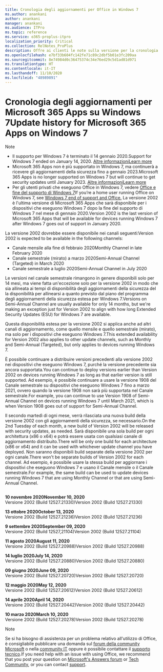 ```yaml
---
title: Cronologia degli aggiornamenti per Office in Windows 7
ms.author: anankani
author: anankani
manager: anankani
ms.audience: ITPro
ms.topic: reference
ms.service: o365-proplus-itpro
localization_priority: Critical
ms.collection: RelNotes_ProPlus
description: Offre ai clienti le note sulla versione per la cronologia degli aggiornamenti per Microsoft 365 Apps per Windows 7
ms.openlocfilehash: e7bf33b604fc142fe71c89c2dbf5b01e3fc209aa
ms.sourcegitcommit: 8e74984d0c36475374c34e76ed29c5d1ad81d971
ms.translationtype: HT
ms.contentlocale: it-IT
ms.lasthandoff: 11/10/2020
ms.locfileid: "48989891"
---
```

# <a name="update-history-for-microsoft-365-apps-on-windows-7"></a><span data-ttu-id="3b91b-103">Cronologia degli aggiornamenti per Microsoft 365 Apps su Windows 7</span><span class="sxs-lookup"><span data-stu-id="3b91b-103">Update history for Microsoft 365 Apps on Windows 7</span></span> 

 > [!NOTE]
>
>- <span data-ttu-id="3b91b-104">Il supporto per Windows 7 è terminato il 14 gennaio 2020.</span><span class="sxs-lookup"><span data-stu-id="3b91b-104">Support for Windows 7 ended on January 14, 2020.</span></span> [<span data-ttu-id="3b91b-105">Altre informazioni</span><span class="sxs-lookup"><span data-stu-id="3b91b-105">Learn more</span></span>](https://www.microsoft.com/microsoft-365/windows/end-of-windows-7-support?rtc=1)
>- <span data-ttu-id="3b91b-106">Microsoft 365 Apps non è più supportato in Windows 7, ma continuerà a ricevere gli aggiornamenti della sicurezza fino a gennaio 2023.</span><span class="sxs-lookup"><span data-stu-id="3b91b-106">Microsoft 365 Apps is no longer supported on Windows 7 but will continue to get security updates until January 2023.</span></span> [<span data-ttu-id="3b91b-107">Altre informazioni</span><span class="sxs-lookup"><span data-stu-id="3b91b-107">Learn more</span></span>](https://docs.microsoft.com/DeployOffice/windows-7-support)
>- <span data-ttu-id="3b91b-108">Per gli utenti privati che eseguono Office in Windows 7, vedere [Office e fine del supporto di Windows 7](https://support.office.com/en-us/article/windows-7-end-of-support-and-office-78f20fab-b57b-44d7-8368-06a8493f3cb9?ui=en-US&rs=en-US&ad=US)</span><span class="sxs-lookup"><span data-stu-id="3b91b-108">If you’re a home user running Office on Windows 7, see [Windows 7 end of support and Office.](https://support.office.com/en-us/article/windows-7-end-of-support-and-office-78f20fab-b57b-44d7-8368-06a8493f3cb9?ui=en-US&rs=en-US&ad=US)</span></span>
<span data-ttu-id="3b91b-109">La versione 2002 è l'ultima versione di Microsoft 365 Apps che sarà disponibile per i dispositivi che eseguono Windows 7 dopo la fine del supporto di Windows 7 nel mese di gennaio 2020.</span><span class="sxs-lookup"><span data-stu-id="3b91b-109">Version 2002 is the last version of Microsoft 365 Apps that will be available for devices running Windows 7 after Windows 7 goes out of support in January 2020.</span></span>  

<span data-ttu-id="3b91b-110">La versione 2002 dovrebbe essere disponibile nei canali seguenti:</span><span class="sxs-lookup"><span data-stu-id="3b91b-110">Version 2002 is expected to be available in the following channels:</span></span>
- <span data-ttu-id="3b91b-111">Canale mensile alla fine di febbraio 2020</span><span class="sxs-lookup"><span data-stu-id="3b91b-111">Monthly Channel in late February 2020</span></span>
- <span data-ttu-id="3b91b-112">Canale semestrale (mirato) a marzo 2020</span><span class="sxs-lookup"><span data-stu-id="3b91b-112">Semi-Annual Channel (Targeted) in March 2020</span></span>
- <span data-ttu-id="3b91b-113">Canale semestrale a luglio 2020</span><span class="sxs-lookup"><span data-stu-id="3b91b-113">Semi-Annual Channel in July 2020</span></span>

<span data-ttu-id="3b91b-114">Le versioni nel canale semestrale rimangono in genere disponibili solo per 14 mesi, ma viene fatta un'eccezione solo per la versione 2002 in modo che sia allineata ai tempi di disponibilità degli aggiornamenti della sicurezza del la disponibilità per allinearsi a quanto previsto dal piano del programma degli aggiornamenti della sicurezza estesa per Windows 7.</span><span class="sxs-lookup"><span data-stu-id="3b91b-114">Versions on Semi-Annual Channel are usually available for only 14 months, but we're making an exception just for Version 2002 to align with how long Extended Security Updates (ESU) for Windows 7 are available.</span></span>

<span data-ttu-id="3b91b-115">Questa disponibilità estesa per la versione 2002 si applica anche ad altri canali di aggiornamento, come quello mensile e quello semestrale (mirato), ma solo per i dispositivi che eseguono Windows 7.</span><span class="sxs-lookup"><span data-stu-id="3b91b-115">This extended availability for Version 2002 also applies to other update channels, such as Monthly and Semi-Annual (Targeted), but only applies to devices running Windows 7.</span></span>

<span data-ttu-id="3b91b-116">È possibile continuare a distribuire versioni precedenti alla versione 2002 nei dispositivi che eseguono Windows 7, purché la versione precedente sia ancora supportata.</span><span class="sxs-lookup"><span data-stu-id="3b91b-116">You can continue to deploy versions earlier than Version 2002 on devices running Windows 7 as long as that earlier version is still supported.</span></span> <span data-ttu-id="3b91b-117">Ad esempio, è possibile continuare a usare la versione 1908 del Canale semestrale su dispositivi che eseguono Windows 7 fino a marzo 2021, ovvero quando la versione 1908 non sarà più supportata nel Canale semestrale.</span><span class="sxs-lookup"><span data-stu-id="3b91b-117">For example, you can continue to use Version 1908 of Semi-Annual Channel on devices running Windows 7 until March 2021, which is when Version 1908 goes out of support for Semi-Annual Channel.</span></span>

<span data-ttu-id="3b91b-118">Il secondo martedì di ogni mese, verrà rilasciata una nuova build della versione 2002 con gli aggiornamenti della sicurezza, se necessario.</span><span class="sxs-lookup"><span data-stu-id="3b91b-118">On the 2nd Tuesday of each month, a new build of Version 2002 will be released with security updates, as needed.</span></span> <span data-ttu-id="3b91b-119">Sarà disponibile una sola build per ogni architettura (x86 o x64) e potrà essere usata con qualsiasi canale di aggiornamento distribuito.</span><span class="sxs-lookup"><span data-stu-id="3b91b-119">There will be only one build for each architecture (x86 or x64) and it can be used with whichever update channel you have deployed.</span></span> <span data-ttu-id="3b91b-120">Non saranno disponibili build separate della versione 2002 per ogni canale.</span><span class="sxs-lookup"><span data-stu-id="3b91b-120">There won't be separate builds of Version 2002 for each channel.</span></span> <span data-ttu-id="3b91b-121">Ad esempio, è possibile usare la stessa build per aggiornare i dispositivi che eseguono Windows 7 e usano il Canale mensile o il Canale semestrale.</span><span class="sxs-lookup"><span data-stu-id="3b91b-121">For example, the same build can be used to update devices running Windows 7 that are using Monthly Channel or that are using Semi-Annual Channel.</span></span>

##

[//]: # (NON RIMUOVERE)

<span data-ttu-id="3b91b-123">**10 novembre 2020**</span><span class="sxs-lookup"><span data-stu-id="3b91b-123">**November 10, 2020**</span></span><br/>
<span data-ttu-id="3b91b-124">Versione 2002 (Build 12527.21330)</span><span class="sxs-lookup"><span data-stu-id="3b91b-124">Version 2002 (Build 12527.21330)</span></span><br/>

<span data-ttu-id="3b91b-125">**13 ottobre 2020**</span><span class="sxs-lookup"><span data-stu-id="3b91b-125">**October 13, 2020**</span></span><br/>
<span data-ttu-id="3b91b-126">Versione 2002 (Build 12527.21236)</span><span class="sxs-lookup"><span data-stu-id="3b91b-126">Version 2002 (Build 12527.21236)</span></span><br/>

<span data-ttu-id="3b91b-127">**9 settembre 2020**</span><span class="sxs-lookup"><span data-stu-id="3b91b-127">**September 09, 2020**</span></span><br/>
<span data-ttu-id="3b91b-128">Versione 2002 (Build 12527,21104)</span><span class="sxs-lookup"><span data-stu-id="3b91b-128">Version 2002 (Build 12527.21104)</span></span><br/>

<span data-ttu-id="3b91b-129">**11 agosto 2020**</span><span class="sxs-lookup"><span data-stu-id="3b91b-129">**August 11, 2020**</span></span><br/>
<span data-ttu-id="3b91b-130">Versione 2002 (Build 12527.20988)</span><span class="sxs-lookup"><span data-stu-id="3b91b-130">Version 2002 (Build 12527.20988)</span></span><br/>

<span data-ttu-id="3b91b-131">**14 luglio 2020**</span><span class="sxs-lookup"><span data-stu-id="3b91b-131">**July 14, 2020**</span></span><br/>
<span data-ttu-id="3b91b-132">Versione 2002 (Build 12527.20880)</span><span class="sxs-lookup"><span data-stu-id="3b91b-132">Version 2002 (Build 12527.20880)</span></span><br/>

<span data-ttu-id="3b91b-133">**09 giugno 2020**</span><span class="sxs-lookup"><span data-stu-id="3b91b-133">**June 09, 2020**</span></span><br/>
<span data-ttu-id="3b91b-134">Versione 2002 (Build 12527.20720)</span><span class="sxs-lookup"><span data-stu-id="3b91b-134">Version 2002 (Build 12527.20720)</span></span><br/>

<span data-ttu-id="3b91b-135">**12 maggio 2020**</span><span class="sxs-lookup"><span data-stu-id="3b91b-135">**May 12, 2020**</span></span><br/>
<span data-ttu-id="3b91b-136">Versione 2002 (Build 12527.20612)</span><span class="sxs-lookup"><span data-stu-id="3b91b-136">Version 2002 (Build 12527.20612)</span></span><br/>

<span data-ttu-id="3b91b-137">**14 aprile 2020**</span><span class="sxs-lookup"><span data-stu-id="3b91b-137">**April 14, 2020**</span></span><br/>
<span data-ttu-id="3b91b-138">Versione 2002 (Build 12527.20442)</span><span class="sxs-lookup"><span data-stu-id="3b91b-138">Version 2002 (Build 12527.20442)</span></span><br/>

<span data-ttu-id="3b91b-139">**10 marzo 2020**</span><span class="sxs-lookup"><span data-stu-id="3b91b-139">**March 10, 2020**</span></span><br/>
<span data-ttu-id="3b91b-140">Versione 2002 (Build 12527.20278)</span><span class="sxs-lookup"><span data-stu-id="3b91b-140">Version 2002 (Build 12527.20278)</span></span><br/>




> [!NOTE]
> <span data-ttu-id="3b91b-141">Se si ha bisogno di assistenza per un problema relativo all'utilizzo di Office, è consigliabile pubblicare una domanda sul [forum della community Microsoft](https://answers.microsoft.com/) o nella [community IT](https://techcommunity.microsoft.com/) oppure è possibile contattare il [supporto tecnico](https://support.microsoft.com/contactus).</span><span class="sxs-lookup"><span data-stu-id="3b91b-141">If you need help with an issue with using Office, we recommend that you post your question on [Microsoft's Answers forum](https://answers.microsoft.com/) or [Tech Community](https://techcommunity.microsoft.com/), or you can contact [support](https://support.microsoft.com/contactus).</span></span>

